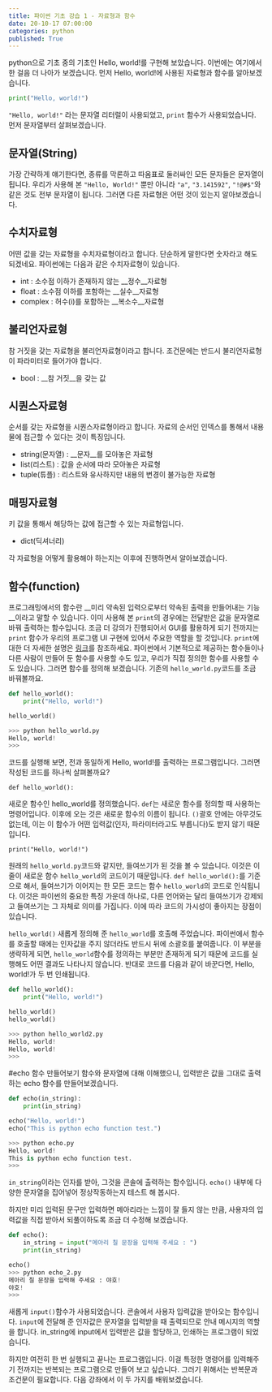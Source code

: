 ```yaml
---
title: 파이썬 기초 강습 1 - 자료형과 함수
date: 20-10-17 07:00:00
categories: python
published: True
---
```


python으로 기초 중의 기초인 Hello, world!를 구현해 보았습니다. 이번에는 여기에서 한 걸음 더 나아가 보겠습니다. 먼저 Hello, world!에 사용된 자료형과 함수를 알아보겠습니다.

```python
print("Hello, world!")
```

`"Hello, world!"` 라는 문자열 리터럴이 사용되었고, `print` 함수가 사용되었습니다. 먼저 문자열부터 살펴보겠습니다.

## 문자열(String)
가장 간략하게 얘기한다면, 종류를 막론하고 따옴표로 둘러싸인 모든 문자들은 문자열이 됩니다. 우리가 사용해 본 `"Hello, World!"` 뿐만 아니라 `"a"`, `"3.141592"`, `"!@#$"`와 같은 것도 전부 문자열이 됩니다. 그러면 다른 자료형은 어떤 것이 있는지 알아보겠습니다.

## 수치자료형
어떤 값을 갖는 자료형을 수치자료형이라고 합니다. 단순하게 말한다면 숫자라고 해도 되겠네요. 파이썬에는 다음과 같은 수치자료형이 있습니다.

- int : 소수점 이하가 존재하지 않는 __정수__자료형
- float : 소수점 이하를 포함하는 __실수__자료형
- complex : 허수(i)를 포함하는 __복소수__자료형

## 불리언자료형
참 거짓을 갖는 자료형을 불리언자료형이라고 합니다. 조건문에는 반드시 불리언자료형이 파라미터로 들어가야 합니다.

- bool : __참 거짓__을 갖는 값

## 시퀀스자료형
순서를 갖는 자료형을 시퀀스자료형이라고 합니다. 자료의 순서인 인덱스를 통해서 내용물에 접근할 수 있다는 것이 특징입니다.

- string(문자열) : __문자__를 모아놓은 자료형
- list(리스트) : 값을 순서에 따라 모아놓은 자료형
- tuple(튜플) : 리스트와 유사하지만 내용의 변경이 불가능한 자료형

## 매핑자료형
키 값을 통해서 해당하는 값에 접근할 수 있는 자료형입니다.

- dict(딕셔너리)

각 자료형을 어떻게 활용해야 하는지는 이후에 진행하면서 알아보겠습니다.

## 함수(function)
프로그래밍에서의 함수란 __미리 약속된 입력으로부터 약속된 출력을 만들어내는 기능__이라고 말할 수 있습니다. 이미 사용해 본 `print`의 경우에는 전달받은 값을 문자열로 바꿔 출력하는 함수입니다.
조금 더 강의가 진행되어서 GUI를 활용하게 되기 전까지는 `print` 함수가 우리의 프로그램 UI 구현에 있어서 주요한 역할을 할 것입니다. `print`에 대한 더 자세한 설명은 [링크]("https://docs.python.org/3/library/functions.html#print")를 참조하세요.
파이썬에서 기본적으로 제공하는 함수들이나 다른 사람이 만들어 둔 함수를 사용할 수도 있고, 우리가 직접 정의한 함수를 사용할 수도 있습니다. 그러면 함수를 정의해 보겠습니다. 기존의 `hello_world.py`코드를 조금 바꿔볼까요.

```python
def hello_world():
    print("Hello, world!")

hello_world()

>>> python hello_world.py
Hello, world!
>>>
```

코드를 실행해 보면, 전과 동일하게 Hello, world!를 출력하는 프로그램입니다. 그러면 작성된 코드를 하나씩 살펴볼까요?

`def hello_world():`

새로운 함수인 hello_world를 정의했습니다. `def`는 새로운 함수를 정의할 때 사용하는 명령어입니다. 이후에 오는 것은 새로운 함수의 이름이 됩니다. `()`괄호 안에는 아무것도 없는데, 이는 이 함수가 어떤 입력값(인자, 파라미터라고도 부릅니다)도 받지 않기 때문입니다.

`print("Hello, world!")`

원래의 `hello_world.py`코드와 같지만, 들여쓰기가 된 것을 볼 수 있습니다. 이것은 이 줄이 새로운 함수 `hello_world`의 코드이기 때문입니다. `def hello_world():`를 기준으로 해서, 들여쓰기가 이어지는 한 모든 코드는 함수 `hello_world`의 코드로 인식됩니다. 이것은 파이썬의 중요한 특징 가운데 하나로, 다른 언어와는 달리 들여쓰기가 강제되고 들여쓰기는 그 자체로 의미를 가집니다. 이에 따라 코드의 가시성이 좋아지는 장점이 있습니다.

`hello_world()`
새롭게 정의해 준 `hello_world`를 호출해 주었습니다. 파이썬에서 함수를 호출할 때에는 인자값을 주지 않더라도 반드시 뒤에 소괄호를 붙여줍니다. 이 부분을 생략하게 되면, `hello_world`함수를 정의하는 부분만 존재하게 되기 때문에 코드를 실행해도 어떤 결과도 나타나지 않습니다. 반대로 코드를 다음과 같이 바꾼다면, Hello, world!가 두 번 인쇄됩니다.

```python
def hello_world():
    print("Hello, world!")

hello_world()
hello_world()

>>> python hello_world2.py
Hello, world!
Hello, world!
>>>
```

#echo 함수 만들어보기
함수와 문자열에 대해 이해했으니, 입력받은 값을 그대로 출력하는 echo 함수를 만들어보겠습니다.
```python
def echo(in_string):
    print(in_string)

echo("Hello, world!")
echo("This is python echo function test.")

>>> python echo.py
Hello, world!
This is python echo function test.
>>>
```

`in_string`이라는 인자를 받아, 그것을 콘솔에 출력하는 함수입니다. `echo()` 내부에 다양한 문자열을 집어넣어 정상작동하는지 테스트 해 봅시다.

하지만 미리 입력된 문구만 입력하면 메아리라는 느낌이 잘 들지 않는 만큼, 사용자의 입력값을 직접 받아서 되풀이하도록 조금 더 수정해 보겠습니다.

```python
def echo():
    in_string = input("메아리 칠 문장을 입력해 주세요 : ")
    print(in_string)

echo()
>>> python echo_2.py
메아리 칠 문장을 입력해 주세요 : 야호!
야호!
>>>
```

새롭게 `input()`함수가 사용되었습니다. 콘솔에서 사용자 입력값을 받아오는 함수입니다. `input`에 전달해 준 인자값은 문자열을 입력받을 때 출력되므로 안내 메시지의 역할을 합니다.
in_string에 input에서 입력받은 값을 할당하고, 인쇄하는 프로그램이 되었습니다.

하지만 여전히 한 번 실행되고 끝나는 프로그램입니다. 이걸 특정한 명령어를 입력해주기 전까지는 반복되는 프로그램으로 만들어 보고 싶습니다. 그러기 위해서는 반복문과 조건문이 필요합니다. 다음 강좌에서 이 두 가지를 배워보겠습니다.

